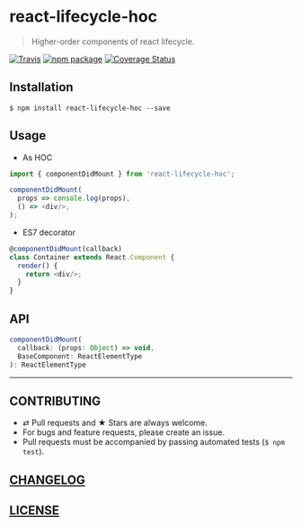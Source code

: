 # react-lifecycle-hoc

> Higher-order components of react lifecycle.

[![Travis][build-badge]][build] [![npm package][npm-badge]][npm] [![Coverage Status][coveralls-badge]][coveralls]

[build-badge]: https://img.shields.io/travis/evenchange4/react-lifecycle-hoc/master.svg?style=flat-square
[build]: https://travis-ci.org/evenchange4/react-lifecycle-hoc

[npm-badge]: https://img.shields.io/npm/v/react-lifecycle-hoc.svg?style=flat-square
[npm]: https://www.npmjs.org/package/react-lifecycle-hoc

[coveralls-badge]: https://img.shields.io/coveralls/evenchange4/react-lifecycle-hoc/master.svg?style=flat-square
[coveralls]: https://coveralls.io/github/evenchange4/react-lifecycle-hoc

## Installation

```console
$ npm install react-lifecycle-hoc --save
```

## Usage

- As HOC

```js
import { componentDidMount } from 'react-lifecycle-hoc';

componentDidMount(
  props => console.log(props),
  () => <div/>,
);
```

- ES7 decorator

```js
@componentDidMount(callback)
class Container extends React.Component {
  render() {
    return <div/>;
  }
}
```

## API

```js
componentDidMount(
  callback: (props: Object) => void,
  BaseComponent: ReactElementType
): ReactElementType
```

---

## CONTRIBUTING

* ⇄ Pull requests and ★ Stars are always welcome.
* For bugs and feature requests, please create an issue.
* Pull requests must be accompanied by passing automated tests (`$ npm test`).

## [CHANGELOG](CHANGELOG.md)

## [LICENSE](LICENSE)
